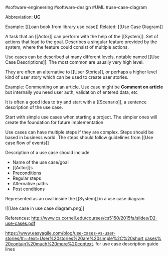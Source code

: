 #software-engineering #software-design #UML #use-case-diagram

Abbreviation: **UC**

Example: [[Loan book from library use case]]
Related: [[Use Case Diagram]]

A task that an [[Actor]] can perform with the help of the [[System]]. Set of actions that lead to the goal. Describes a singular feature provided by the system, where the feature could consist of multiple actions.

Use cases can be described at many different levels, notable named [[Use Case Descriptions]]. The most common are usually very high level.

They are often an alternative to [[User Stories]], or perhaps a higher level kind of user story which can be used to create user stories.

Example: Commenting on an article. Use case might be **Comment on article** but internally you need user auth, validation of entered data, etc

It is often a good idea to try and start with a [[Scenario]], a sentence description of the use case.

Start with simple use cases when starting a project. The simpler ones will create the foundation for future implementation

Use cases can have multiple steps if they are complex. Steps should be based in business world. The steps should follow guidelines from [[Use case flow of events]]

Description of a use case should include
* Name of the use case/goal
* [[Actor]]s
* Preconditions
* Regular steps
* Alternative paths
* Post conditions


Represented as an oval inside the [[System]] in a use case diagram

![[Use case in use case diagram.png]]

References:
http://www.cs.cornell.edu/courses/cs5150/2015fa/slides/D2-use-cases.pdf

https://www.easyagile.com/blog/use-cases-vs-user-stories/#:~:text=User%20stories%20are%20simple%2C%20short,cases%20contain%20much%20more%20context. for use case description guide lines